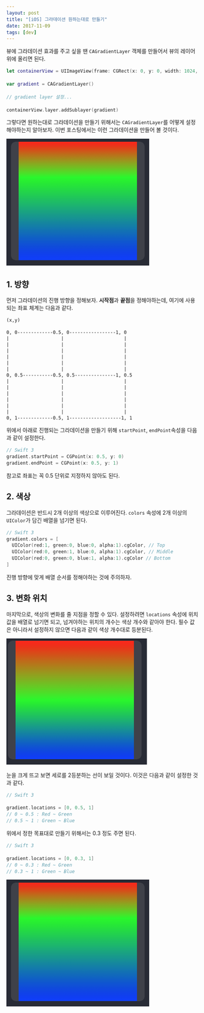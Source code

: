 ```yaml
---
layout: post
title: "[iOS] 그라데이션 원하는대로 만들기"
date: 2017-11-09
tags: [dev]
---
```


뷰에 그라데이션 효과를 주고 싶을 땐 `CAGradientLayer` 객체를 만들어서 뷰의 레이어 위에 올리면 된다.

```swift
let containerView = UIImageView(frame: CGRect(x: 0, y: 0, width: 1024, height: 1024))

var gradient = CAGradientLayer()

// gradient layer 설정...

containerView.layer.addSublayer(gradient)
```

그렇다면 원하는대로 그라데이션을 만들기 위해서는 `CAGradientLayer`를 어떻게 설정해야하는지 알아보자.
이번 포스팅에서는 이런 그라데이션을 만들어 볼 것이다.

![](/public/img/blog/gradient/1.png)

## 1. 방향

먼저 그라데이션의 진행 방향을 정해보자. **시작점**과 **끝점**을 정해야하는데, 여기에 사용되는 좌표 체계는 다음과 같다.

```
(x,y)

0, 0-------------0.5, 0-----------------1, 0
|                   |                      |
|                   |                      |
|                   |                      |
|                   |                      |
|                   |                      |
|                   |                      |
0, 0.5-----------0.5, 0.5---------------1, 0.5
|                   |                      |
|                   |                      |
|                   |                      |
|                   |                      |
|                   |                      |
|                   |                      |
0, 1-------------0.5, 1-------------------1, 1

```

위에서 아래로 진행되는 그라데이션을 만들기 위해 `startPoint`, `endPoint`속성을 다음과 같이 설정한다.

```swift
// Swift 3
gradient.startPoint = CGPoint(x: 0.5, y: 0)
gradient.endPoint = CGPoint(x: 0.5, y: 1)
```

참고로 좌표는 꼭 0.5 단위로 지정하지 않아도 된다.

## 2. 색상

그라데이션은 반드시 2개 이상의 색상으로 이루어진다. `colors` 속성에 2개 이상의 `UIColor`가 담긴 배열을 넘기면 된다.

```swift
// Swift 3
gradient.colors = [
  UIColor(red:1, green:0, blue:0, alpha:1).cgColor, // Top
  UIColor(red:0, green:1, blue:0, alpha:1).cgColor, // Middle
  UIColor(red:0, green:0, blue:1, alpha:1).cgColor // Bottom
]
```

진행 방향에 맞게 배열 순서를 정해야하는 것에 주의하자.

## 3. 변화 위치

마지막으로, 색상의 변화를 줄 지점을 정할 수 있다. 
설정하려면 `locations` 속성에 위치 값을 배열로 넘기면 되고,
넘겨야하는 위치의 개수는 색상 개수와 같아야 한다.
필수 값은 아니라서 설정하지 않으면 다음과 같이 색상 개수대로 등분된다.

![](/public/img/blog/gradient/2.png)

눈을 크게 뜨고 보면 세로를 2등분하는 선이 보일 것이다. 이것은 다음과 같이 설정한 것과 같다.

```swift
// Swift 3

gradient.locations = [0, 0.5, 1]
// 0 ~ 0.5 : Red ~ Green
// 0.5 ~ 1 : Green ~ Blue
```

위에서 정한 목표대로 만들기 위해서는 0.3 정도 주면 된다.

```swift
// Swift 3

gradient.locations = [0, 0.3, 1]
// 0 ~ 0.3 : Red ~ Green
// 0.3 ~ 1 : Green ~ Blue
```

![](/public/img/blog/gradient/1.png)
